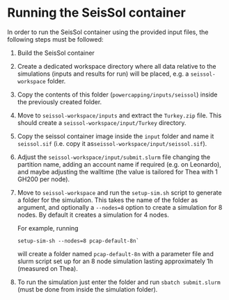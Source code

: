 # Running the SeisSol container
In order to run the SeisSol container using the provided input files, the following steps must be followed:
1. Build the SeisSol container
2. Create a dedicated workspace directory where all data relative to the simulations (inputs and results for run) will be placed, e.g. a `seissol-workspace` folder.
3. Copy the contents of this folder (`powercapping/inputs/seissol`) inside the previously created folder.
4. Move to `seissol-workspace/inputs` and extract the `Turkey.zip` file. This should create a `seissol-workspace/input/Turkey` directory.
5. Copy the seissol container image inside the `input` folder and name it `seissol.sif` (i.e. copy it as`seissol-workspace/input/seissol.sif`).
6. Adjust the `seissol-workspace/input/submit.slurm` file changing the partition name, adding an account name if required (e.g. on Leonardo), and maybe adjusting the walltime (the value is tailored for Thea with 1 GH200 per node).
7. Move to `seissol-workspace` and run the `setup-sim.sh` script to generate a folder for the simulation. This takes the name of the folder as argument, and optionally a `--nodes=8` option to create a simulation for 8 nodes. By default it creates a simulation for 4 nodes.

    For example, running
    ```shell
    setup-sim-sh --nodes=8 pcap-default-8n` 
    ```
    will create a folder named `pcap-default-8n` with a parameter file and slurm script set up for an 8 node simulation lasting approximately 1h (measured on Thea).

8. To run the simulation just enter the folder and run `sbatch submit.slurm` (must be done from inside the simulation folder).